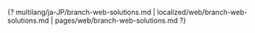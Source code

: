 {? multilang/ja-JP/branch-web-solutions.md | localized/web/branch-web-solutions.md | pages/web/branch-web-solutions.md ?}
